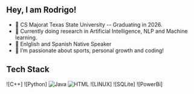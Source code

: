 ## Hey, I am Rodrigo!


- 🔭 CS Majorat Texas State University -- Graduating in 2026.
- 🌱 Currently doing research in Artificial Intelligence, NLP and Machine learning.
- 👯 Enlglish and Spanish Native Speaker
- 🤔 I’m passionate about sports, personal growth and coding!


## Tech Stack
![C++]
![Python]
![Java](https://img.shields.io/badge/Java-red)
![HTML](https://img.shields.io/badge/HTML-yellow)
![LINUX]
![SQLite]
![PowerBi]
